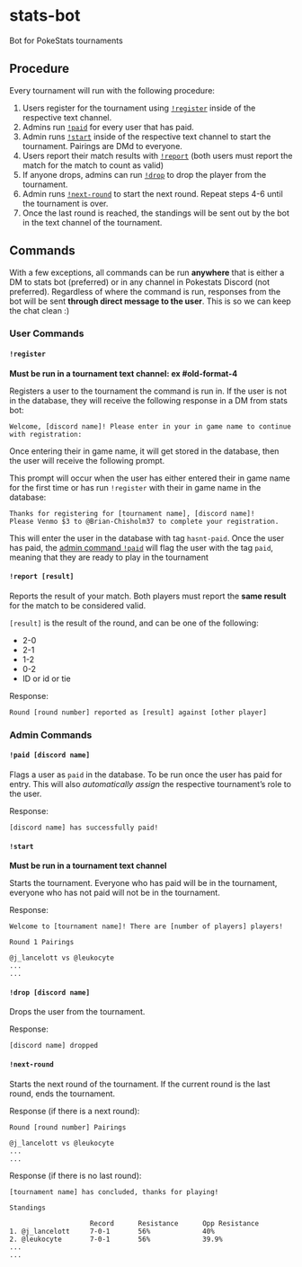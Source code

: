 # stats-bot

Bot for PokeStats tournaments

## Procedure

Every tournament will run with the following procedure:

1. Users register for the tournament using [`!register`](#!register) inside of the respective text channel.
2. Admins run [`!paid`](#!paid) for every user that has paid.
3. Admin runs [`!start`](#!start) inside of the respective text channel to start the tournament. Pairings are DMd to everyone.
4. Users report their match results with [`!report`](#!report) (both users must report the match for the match to count as valid)
5. If anyone drops, admins can run [`!drop`](#!drop) to drop the player from the tournament.
6. Admin runs [`!next-round`](#!next-round) to start the next round. Repeat steps 4-6 until the tournament is over.
7. Once the last round is reached, the standings will be sent out by the bot in the text channel of the tournament.

## Commands

With a few exceptions, all commands can be run **anywhere** that is either a DM to stats bot (preferred) or in any channel in Pokestats Discord (not preferred). Regardless of where the command is run, responses from the bot will be sent **through direct message to the user**. This is so we can keep the chat clean :)

### User Commands

#### `!register`

**Must be run in a tournament text channel: ex #old-format-4**

Registers a user to the tournament the command is run in. If the user is not in the database, they will receive the following response in a DM from stats bot:

```
Welcome, [discord name]! Please enter in your in game name to continue 
with registration:
```

Once entering their in game name, it will get stored in the database, then the user will receive the following prompt.

This prompt will occur when the user has either entered their in game name for the first time or has run `!register` with their in game name in the database:

```
Thanks for registering for [tournament name], [discord name]!
Please Venmo $3 to @Brian-Chisholm37 to complete your registration.
```

This will enter the user in the database with tag `hasnt-paid`. Once the user has paid, the [admin command `!paid`](#!paid) will flag the user with the tag `paid`, meaning that they are ready to play in the tournament

#### `!report [result]`

Reports the result of your match. Both players must report the **same result** for the match to be considered valid.

`[result]` is the result of the round, and can be one of the following:

* 2-0
* 2-1
* 1-2
* 0-2
* ID or id or tie

Response:

```
Round [round number] reported as [result] against [other player]
```

### Admin Commands

#### `!paid [discord name]`

Flags a user as `paid` in the database. To be run once the user has paid for entry. This will also *automatically assign* the respective tournament’s role to the user.

Response:

```
[discord name] has successfully paid!
```

#### `!start`

**Must be run in a tournament text channel**

Starts the tournament. Everyone who has paid will be in the tournament, everyone who has not paid will not be in the tournament.

Response:
```
Welcome to [tournament name]! There are [number of players] players!

Round 1 Pairings

@j_lancelott vs @leukocyte
...
...
```

#### `!drop [discord name]`

Drops the user from the tournament.

Response:
```
[discord name] dropped
```

#### `!next-round`

Starts the next round of the tournament. If the current round is the last round, ends the tournament.

Response (if there is a next round):

```
Round [round number] Pairings

@j_lancelott vs @leukocyte
...
...
```

Response (if there is no last round):

```
[tournament name] has concluded, thanks for playing!

Standings

                    Record      Resistance      Opp Resistance
1. @j_lancelott     7-0-1       56%             40% 
2. @leukocyte       7-0-1       56%             39.9%
...
...

```